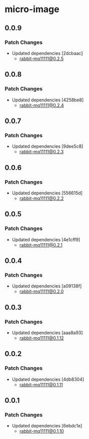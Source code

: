 # micro-image

## 0.0.9

### Patch Changes

-   Updated dependencies [2dcbaac]
    -   rabbit-mq11111@0.2.5

## 0.0.8

### Patch Changes

-   Updated dependencies [4258be8]
    -   rabbit-mq11111@0.2.4

## 0.0.7

### Patch Changes

-   Updated dependencies [9dee5c8]
    -   rabbit-mq11111@0.2.3

## 0.0.6

### Patch Changes

-   Updated dependencies [556615d]
    -   rabbit-mq11111@0.2.2

## 0.0.5

### Patch Changes

-   Updated dependencies [4e1cff9]
    -   rabbit-mq11111@0.2.1

## 0.0.4

### Patch Changes

-   Updated dependencies [a09138f]
    -   rabbit-mq11111@0.2.0

## 0.0.3

### Patch Changes

-   Updated dependencies [aaa8a93]
    -   rabbit-mq11111@0.1.12

## 0.0.2

### Patch Changes

-   Updated dependencies [4db8304]
    -   rabbit-mq11111@0.1.11

## 0.0.1

### Patch Changes

-   Updated dependencies [6ebdc1e]
    -   rabbit-mq11111@0.1.10
